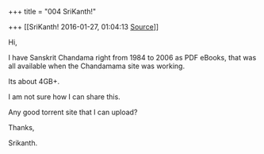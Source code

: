 +++
title = "004 SriKanth!"

+++
[[SriKanth!	2016-01-27, 01:04:13 [Source](https://groups.google.com/g/samskrita/c/lEK5fPdaArI)]]



Hi,

  

I have Sanskrit Chandama right from 1984 to 2006 as PDF eBooks, that was all available when the Chandamama site was working.

Its about 4GB+.

  

I am not sure how I can share this.

Any good torrent site that I can upload?

  

Thanks,

Srikanth.

  

  

